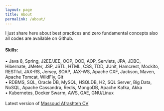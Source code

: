 ```yaml
---
layout: page
title: About
permalink: /about/
---
```


I just share here about best practices and zero fundamental concepts also all codes are available on Github.

#### Skills:
• Java 8, Spring, J2EE/JEE, OOP, OOD, AOP, Servlets, JPA, JDBC, Hibernate, JMeter, JSP, JSTL, HTML,
CSS, TDD, JUnit, Hamcrest, Mockito, RESTful, JAX-RS, Jersey, SOAP, JAX-WS, Apache CXF, Jackson,
Maven, Apache Tomcat, WildFly, Git
<br>
• RDBMS, SQL, Oracle DB, MySQL, HSQLDB, H2, SQL Server, Big Data, NoSQL, Apache Cassandra, Redis,
MongoDB, Apache Kafka, Akka
<br>
• Kubernetes, Docker Swarm, AWS, GAE, GNU/Linux
<br>
<br>Latest version of [Massoud Afrashteh CV][Massoud-Afrashteh-CV]
<br>
<br>
<br>


[Massoud-Afrashteh-CV]: http://code.massoudafrashteh.com/cv